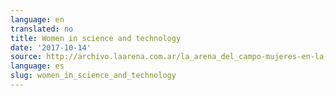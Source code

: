 ```yaml
---
language: en
translated: no
title: Women in science and technology
date: '2017-10-14'
source: http://archivo.laarena.com.ar/la_arena_del_campo-mujeres-en-la-ciencia-y-la-tecnologia-1170655-16.html
language: es
slug: women_in_science_and_technology
---
```




